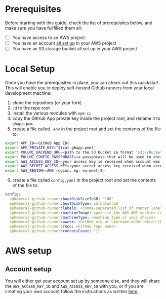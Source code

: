 # Prerequisites

Before starting with this guide, check the list of prerequisites below, and make sure you have fullfilled them all:

- [ ] You have access to an AWS project
- [ ] You have an account [all set up](#account-setup) in your AWS project
- [ ] You have an S3 storage bucket all set up in your AWS project

# Local Setup

Once you have the prerequisites in place, you can check out this quickstart. This will enable you to deploy self-hosted Github runners from your local development machine:

1. clone the repository (or your fork)
2. `cd` to the repo root
3. install the various modules with `npm ci`
4. copy the GitHub App private key inside the project root, and rename it to `ghapp.pem`
5. create a file called `.env` in the project root and set the contents of the file to:
```sh
export APP_ID=<GitHub App ID>
export APP_PRIVATE_KEY="$(cat ghapp.pem)"
export PULUMI_BACKEND_URL=<path to the S3 bucket in format 's3://bucket_name'>
export PULUMI_CONFIG_PASSPHRASE=<a passphrase that will be used to encrypt secrets>
export AWS_ACCESS_KEY_ID=<your access key id received when account was created>
export AWS_SECRET_ACCESS_KEY=<your secret access key received when account was created>
export AWS_REGION=<AWS region, eg. eu-west-2>
```
6. create a file called `config.yaml` in the project root and set the contents of the file to:
```yaml
config:
  ephemeral-github-runner:bootDiskSizeInGB: "100"
  ephemeral-github-runner:bootDiskType: pd-balanced
  ephemeral-github-runner:labels: <comma-separated list of runner labels>
  ephemeral-github-runner:machineImage: <path to the AWS AMI machine image with Github runner installed>
  ephemeral-github-runner:machineType: <machine type of your choice>
  ephemeral-github-runner:owner: <GitHub org or username under which the repo is>
  ephemeral-github-runner:repo: <GitHub repo name>
  ephemeral-github-runner:runnersCount: "1"
```

# AWS setup

## Account setup
You will either get your account set up by someone else, and they will share the `AWS_ACCESS_KEY_ID` and `AWS_ACCESS_KEY_ID` with you, or if you are creating your own account follow the instructions as written [here](https://docs.aws.amazon.com/IAM/latest/UserGuide/id_users_create.html#id_users_create_console).